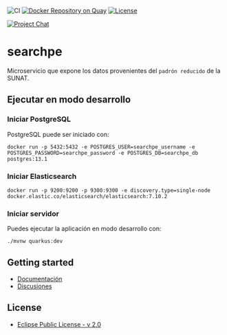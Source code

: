 ![CI](https://github.com/project-openubl/searchpe/workflows/CI/badge.svg)
[![Docker Repository on Quay](https://quay.io/repository/projectopenubl/searchpe/status "Docker Repository on Quay")](https://quay.io/repository/projectopenubl/searchpe)
[![License](https://img.shields.io/badge/License-EPL%202.0-green.svg)](https://opensource.org/licenses/EPL-2.0)

[![Project Chat](https://img.shields.io/badge/zulip-join_chat-brightgreen.svg?style=for-the-badge&logo=zulip)](https://projectopenubl.zulipchat.com/)

# searchpe

Microservicio que expone los datos provenientes del `padrón reducido` de la SUNAT.

## Ejecutar en modo desarrollo

### Iniciar PostgreSQL

PostgreSQL puede ser iniciado con:

```shell script
docker run -p 5432:5432 -e POSTGRES_USER=searchpe_username -e POSTGRES_PASSWORD=searchpe_password -e POSTGRES_DB=searchpe_db postgres:13.1
```

### Iniciar Elasticsearch

```shell script
docker run -p 9200:9200 -p 9300:9300 -e discovery.type=single-node docker.elastic.co/elasticsearch/elasticsearch:7.10.2
```

### Iniciar servidor

Puedes ejecutar la aplicación en modo desarrollo con:

```shell script
./mvnw quarkus:dev
```

## Getting started

- [Documentación](https://project-openubl.github.io)
- [Discusiones](https://github.com/project-openubl/searchpe/discussions)

## License

- [Eclipse Public License - v 2.0](./LICENSE)
